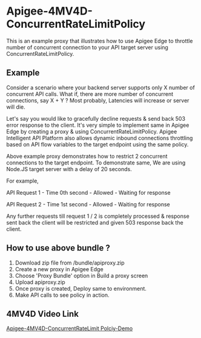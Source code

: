 # Apigee-4MV4D-ConcurrentRateLimitPolicy

This is an example proxy that illustrates how to use Apigee Edge to throttle number of concurrent connection to your API target server using ConcurrentRateLimitPolicy.

## Example

Consider a scenario where your backend server supports only X number of concurrent API calls. What if, there are more number of concurrent connections, say X + Y ? Most probably, Latencies will increase or server will die.

Let's say you would like to gracefully decline requests & send back 503 error response to the client. It's very simple to implement same in Apigee Edge by creating a proxy & using ConcurrentRateLimitPolicy. Apigee Intelligent API Platform also allows dynamic inbound connections throttling based on API flow variables to the target endpoint using the same policy.

Above example proxy demonstrates how to restrict 2 concurrent connections to the target endpoint. To demonstrate same, We are using Node.JS target server with a delay of 20 seconds.

For example,

API Request 1 - Time 0th second - Allowed - Waiting for response

API Request 2 - Time 1st second - Allowed - Waiting for response

Any further requests till request 1 / 2 is completely processed & response sent back the client will be restricted and given 503 response back the client.

## How to use above bundle ?

1. Download zip file from /bundle/apiproxy.zip
2. Create a new proxy in Apigee Edge
3. Choose 'Proxy Bundle' option in Build a proxy screen
4. Upload apiproxy.zip
5. Once proxy is created, Deploy same to environment.
6. Make API calls to see policy in action.

## 4MV4D Video Link

[Apigee-4MV4D-ConcurrentRateLimit Polciy-Demo](https://www.youtube.com/watch?v=lv9XQklW03E)
